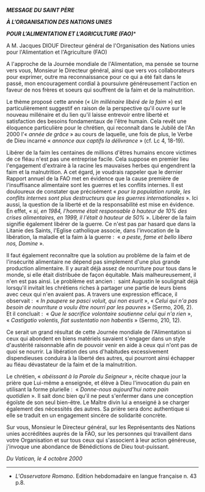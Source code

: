 ***MESSAGE DU SAINT PÈRE***

***À L’ORGANISATION DES NATIONS UNIES***

***POUR L’ALIMENTATION ET L’AGRICULTURE (FAO)****

A M. Jacques DIOUF Directeur général de l'Organisation des Nations unies pour l'Alimentation et l'Agriculture (FAO)

A l'approche de la Journée mondiale de l'Alimentation, ma pensée se tourne vers vous, Monsieur le Directeur général, ainsi que vers vos collaborateurs pour exprimer, outre ma reconnaissance pour ce qui a été fait dans le passé, mon encouragement cordial à poursuivre généreusement l'action en faveur de nos frères et soeurs qui souffrent de la faim et de la malnutrition.

Le thème proposé cette année (« *Un millénaire libéré de la faim* ») est particulièrement suggestif en raison de la perspective qu'il ouvre sur le nouveau millénaire et du lien qu'il laisse entrevoir entre liberté et satisfaction des besoins fondamentaux de l'être humain. Cela revêt une éloquence particulière pour le chrétien, qui reconnaît dans le Jubilé de l'An 2000 l'« *année de grâce* » au cours de laquelle, une fois de plus, le Verbe de Dieu incarné « *annonce aux captifs la délivrance* » (cf. Lc 4, 18-19).

Libérer de la faim les centaines de millions d'êtres humains encore victimes de ce fléau n'est pas une entreprise facile. Cela suppose en premier lieu l'engagement d'extraire à la racine les mauvaises herbes qui engendrent la faim et la malnutrition. A cet égard, je voudrais rappeler que le dernier Rapport annuel de la FAO met en évidence que la cause première de l'insuffisance alimentaire sont les guerres et les conflits internes. Il est douloureux de constater que précisément « *pour la population rurale, les conflits internes sont plus destructeurs que les guerres internationales* ». Ici aussi, la question de la liberté et de la responsabilité est mise en évidence. En effet, « *si, en 1984, l'homme était responsable à hauteur de 10% des crises alimentaires, en 1999, il l'était à hauteur de 50%* ». Libérer de la faim signifie également libérer de la guerre. Ce n'est pas par hasard que dans la Litanie des Saints, l'Eglise catholique associe, dans l'invocation de la libération, la maladie et la faim à la guerre :  « *a peste, fame et bello libera nos, Domine* ».

Il faut également reconnaître que la solution au problème de la faim et de l'insécurité alimentaire ne dépend pas simplement d'une plus grande production alimentaire. Il y aurait déjà assez de nourriture pour tous dans le monde, si elle était distribuée de façon équitable. Mais malheureusement, il n'en est pas ainsi. Le problème est ancien :  saint Augustin le soulignait déjà lorsqu'il invitait les chrétiens riches à partager une partie de leurs biens avec ceux qui n'en avaient pas. A travers une expression efficace, il observait :  « *In paupere se pasci voluit, qui non esurit* », « *Celui qui n'a pas besoin de nourriture a voulu être nourri par les pauvres* » (Sermo, 206, 2). Et il concluait :  « *Que le sacrifice volontaire soutienne celui qui n'a rien* », « *Castigatio volentis, fiat sustentatio non habentis* » (Sermo, 210, 12).

Ce serait un grand résultat de cette Journée mondiale de l'Alimentation si ceux qui abondent en biens matériels savaient s'engager dans un style d'austérité raisonnable afin de pouvoir venir en aide à ceux qui n'ont pas de quoi se nourrir. La libération des uns d'habitudes excessivement dispendieuses conduira à la liberté des autres, qui pourront ainsi échapper au fléau dévastateur de la faim et de la malnutrition.

Le chrétien, « *obéissant à la Parole du Seigneur* », récite chaque jour la prière que Lui-même a enseignée, et élève à Dieu l'invocation du pain en utilisant la forme plurielle :  « *Donne-nous aujourd'hui notre pain quotidien* ». Il sait donc bien qu'il ne peut s'enfermer dans une conception égoïste de son seul bien-être. Le Maître divin lui a enseigné à se charger également des nécessités des autres. Sa prière sera donc authentique si elle se traduit en un engagement sincère de solidarité concrète.

Sur vous, Monsieur le Directeur général, sur les Représentants des Nations unies accréditées auprès de la FAO, sur les personnes qui travaillent dans votre Organisation et sur tous ceux qui s'associent à leur action généreuse, j'invoque une abondance de Bénédictions de Dieu tout-puissant.

*Du Vatican, le 4 octobre 2000*

* * *

* *L'Osservatore Romano*. Edition hebdomadaire en langue française n. 43 p.8.